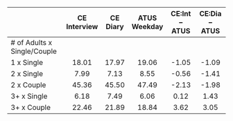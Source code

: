 
|                      | CE<br>Interview |  CE<br>Diary | ATUS<br>Weekday | CE:Int &minus; ATUS | CE:Dia &minus; ATUS |
| -------------------- | :----------: | :----------: | :----------: | :----------: | :----------: |
| # of Adults x Single/Couple |              |              |              |              |              |
| 1 x Single           |        18.01 |        17.97 |        19.06 |        -1.05 |        -1.09 |
| 2 x Single           |         7.99 |         7.13 |         8.55 |        -0.56 |        -1.41 |
| 2 x Couple           |        45.36 |        45.50 |        47.49 |        -2.13 |        -1.98 |
| 3+ x Single          |         6.18 |         7.49 |         6.06 |         0.12 |         1.43 |
| 3+ x Couple          |        22.46 |        21.89 |        18.84 |         3.62 |         3.05 |

